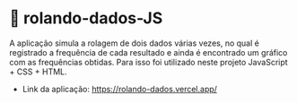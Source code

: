 # 🎲 rolando-dados-JS

A aplicação simula a rolagem de dois dados várias vezes, no qual é registrado a frequência de cada resultado e ainda é encontrado um gráfico com as frequências obtidas. Para isso foi utilizado neste projeto JavaScript + CSS + HTML.

- Link da aplicação: https://rolando-dados.vercel.app/
